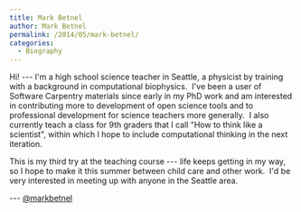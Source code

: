 ```yaml
---
title: Mark Betnel
author: Mark Betnel
permalink: /2014/05/mark-betnel/
categories:
  - Biography
---
```

Hi! --- I'm a high school science teacher in Seattle, a physicist by training with a background in computational biophysics.  I've been a user of Software Carpentry materials since early in my PhD work and am interested in contributing more to development of open science tools and to professional development for science teachers more generally.  I also currently teach a class for 9th graders that I call "How to think like a scientist", within which I hope to include computational thinking in the next iteration.

This is my third try at the teaching course --- life keeps getting in my way, so I hope to make it this summer between child care and other work.  I'd be very interested in meeting up with anyone in the Seattle area.

--- [@markbetnel][1]

&nbsp;

 [1]: https://twitter.com/markbetnel
